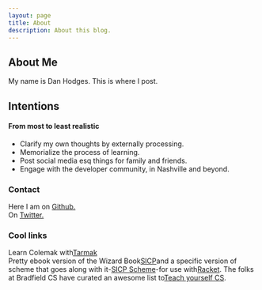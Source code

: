 ```yaml
---
layout: page
title: About
description: About this blog.
---
```

## About Me
My name is Dan Hodges. This is where I post.
## Intentions
#### From most to least realistic
- Clarify my own thoughts by externally processing.
- Memorialize the process of learning.
- Post social media esq things for family and friends.
- Engage with the developer community, in Nashville and beyond.
### Contact

Here I am on [Github.](https://github.com/danhodges/)  
On [Twitter.](https://twitter.com/_DanHodges)

### Cool links
Learn Colemak with[Tarmak](https://forum.colemak.com/topic/1858-learn-colemak-in-steps-with-the-tarmak-layouts/)  
Pretty ebook version of the Wizard Book[SICP](http://sarabander.github.io/sicp/)and a specific version of scheme that goes along with it-[SICP Scheme](http://docs.racket-lang.org/sicp-manual/)-for use with[Racket](https://racket-lang.org/).
The folks at Bradfield CS have curated an awesome list to[Teach yourself CS](https://teachyourselfcs.com/). 




